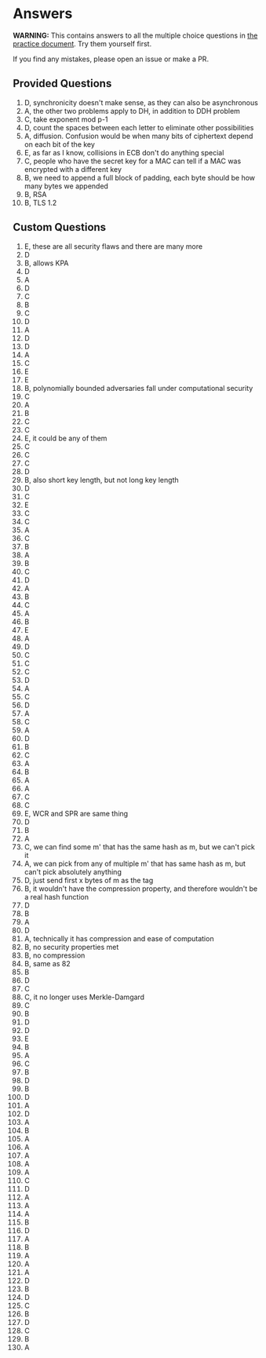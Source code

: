 # Answers

**WARNING:** This contains answers to all the multiple choice questions in [the practice document](./study.pdf).
Try them yourself first.

If you find any mistakes, please open an issue or make a PR.

## Provided Questions


 1. D, synchronicity doesn't make sense, as they can also be asynchronous
 2. A, the other two problems apply to DH, in addition to DDH problem
 3. C, take exponent mod p-1
 4. D, count the spaces between each letter to eliminate other possibilities
 5. A, diffusion. Confusion would be when many bits of ciphertext depend on each bit of the key
 6. E, as far as I know, collisions in ECB don't do anything special
 7. C, people who have the secret key for a MAC can tell if a MAC was encrypted with a different key
 8. B, we need to append a full block of padding, each byte should be how many bytes we appended
 9. B, RSA
10. B, TLS 1.2

## Custom Questions

  1. E, these are all security flaws and there are many more
  2. D
  3. B, allows KPA
  4. D
  5. A
  6. D
  7. C
  8. B
  9. C
 10. D
 11. A
 12. D
 13. D
 14. A
 15. C
 16. E
 17. E
 18. B, polynomially bounded adversaries fall under computational security
 19. C
 20. A
 21. B
 22. C
 23. C
 24. E, it could be any of them
 25. C
 26. C
 27. C
 28. D
 29. B, also short key length, but not long key length
 30. D
 31. C
 32. E
 33. C
 34. C
 35. A
 36. C
 37. B
 38. A
 39. B
 40. C
 41. D
 42. A
 43. B
 44. C
 45. A
 46. B
 47. E
 48. A
 49. D
 50. C
 51. C
 52. C
 53. D
 54. A
 55. C
 56. D
 57. A
 58. C
 59. A
 60. D
 61. B
 62. C
 63. A
 64. B
 65. A
 66. A
 67. C
 68. C
 69. E, WCR and SPR are same thing
 70. D
 71. B
 72. A
 73. C, we can find some m' that has the same hash as m, but we can't pick it
 74. A, we can pick from any of multiple m' that has same hash as m, but can't pick absolutely anything
 75. D, just send first x bytes of m as the tag
 76. B, it wouldn't have the compression property, and therefore wouldn't be a real hash function
 77. D
 78. B
 79. A
 80. D
 81. A, technically it has compression and ease of computation
 82. B, no security properties met
 83. B, no compression
 84. B, same as 82
 85. B
 86. D
 87. C
 88. C, it no longer uses Merkle-Damgard
 89. C
 90. B
 91. D
 92. D
 93. E
 94. B
 95. A
 96. C
 97. B
 98. D
 99. B
100. D
101. A
102. D
103. A
104. B
105. A
106. A
107. A
108. A
109. A
110. C
111. D
112. A
113. A
114. A
115. B
116. D
117. A
118. B
119. A
120. A
121. A
122. D
123. B
124. D
125. C
126. B
127. D
128. C
129. B
130. A
